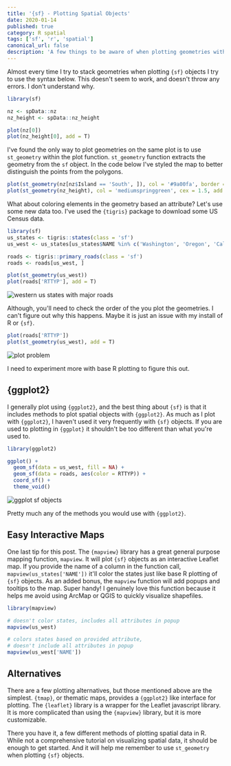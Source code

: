 ```yaml
---
title: '{sf} - Plotting Spatial Objects'
date: 2020-01-14
published: true
category: R spatial
tags: ['sf', 'r', 'spatial']
canonical_url: false
description: 'A few things to be aware of when plotting geometries with {sf}.'
---
```


Almost every time I try to stack geometries when plotting `{sf}` objects I try to use the syntax below. This doesn't seem to work, and doesn't throw any errors. I don't understand why.

```r
library(sf)

nz <- spData::nz
nz_height <- spData::nz_height

plot(nz[0])
plot(nz_height[0], add = T)
```

I've found the only way to plot geometries on the same plot is to use `st_geometry` within the plot function. `st_geometry` function extracts the geometry from the `sf` object. In the code below I've styled the map to better distinguish the points from the polygons.

```r
plot(st_geometry(nz[nz$Island == 'South', ]), col = '#9a00fa', border = '#c871ff')
plot(st_geometry(nz_height), col = 'mediumspringgreen', cex = 1.5, add = T)
```
What about coloring elements in the geometry based an attribute? Let's use some new data too. I've used the `{tigris}` package to download some US Census data. 

```r
library(sf)
us_states <- tigris::states(class = 'sf')
us_west <- us_states[us_states$NAME %in% c('Washington', 'Oregon', 'California'), ]

roads <- tigris::primary_roads(class = 'sf')
roads <- roads[us_west, ]

plot(st_geometry(us_west))
plot(roads['RTTYP'], add = T)
```

![western us states with major roads](/images/western-roads-plot.jpeg)

Although, you'll need to check the order of the you plot the geometries. I can't figure out why this happens. Maybe it is just an issue with my install of R or `{sf}`.

```r
plot(roads['RTTYP'])
plot(st_geometry(us_west), add = T)
```

![plot problem](/images/problem-plot-order.jpeg)

I need to experiment more with base R plotting to figure this out. 

## {ggplot2}

I generally plot using `{ggplot2}`, and the best thing about `{sf}` is that it includes methods to plot spatial objects with `{ggplot2}`. As much as I plot with `{ggplot2}`, I haven't used it very frequently with `{sf}` objects. If you are used to plotting in `{ggplot}` it shouldn't be too different than what you're used to.

```r
library(ggplot2)

ggplot() +
  geom_sf(data = us_west, fill = NA) +
  geom_sf(data = roads, aes(color = RTTYP)) +
  coord_sf() +
  theme_void()
```

![ggplot sf objects](/images/ggplot-sf.jpeg)

Pretty much any of the methods you would use with `{ggplot2}`. 

## Easy Interactive Maps

One last tip for this post. The `{mapview}` library has a great general purpose mapping function, `mapview`. It will plot `{sf}` objects as an interactive Leaflet map. If you provide the name of a column in the function call, `mapview(us_states['NAME'])` it'll color the states just like base R plotting of `{sf}` objects. As an added bonus, the `mapview` function will add popups and tooltips to the map. Super handy! I genuinely love this function because it helps me avoid using ArcMap or QGIS to quickly visualize shapefiles. 

```r
library(mapview)

# doesn't color states, includes all attributes in popup
mapview(us_west)

# colors states based on provided attribute,
# doesn't include all attributes in popup
mapview(us_west['NAME'])
```

## Alternatives

There are a few plotting alternatives, but those mentioned above are the simplest. `{tmap}`, or thematic maps, provides a `{ggplot2}` like interface for plotting. The `{leaflet}` library is a wrapper for the Leaflet javascript library. It is more complicated than using the `{mapview}` library, but it is more customizable. 

There you have it, a few different methods of plotting spatial data in R. While not a comprehensive tutorial on visualizing spatial data, it should be enough to get started. And it will help me remember to use `st_geometry` when plotting `{sf}` objects.
